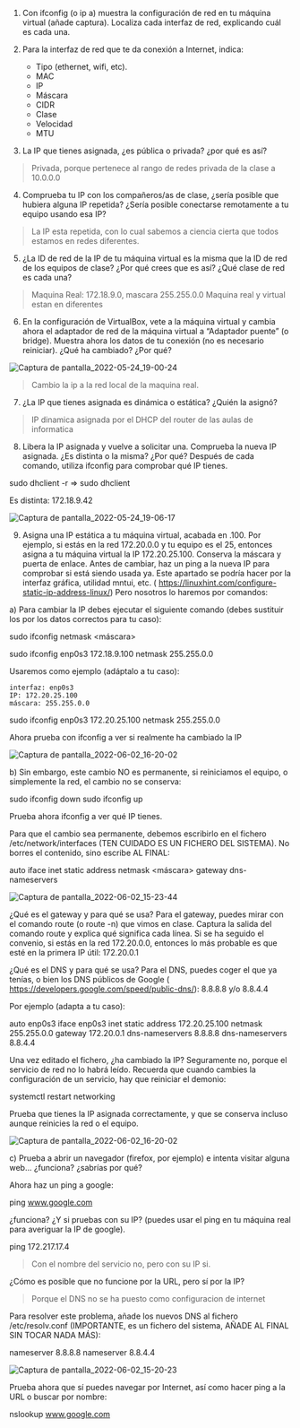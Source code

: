 1) Con ifconfig (o ip a) muestra la configuración de red en tu máquina virtual (añade captura). Localiza cada interfaz de red, explicando cuál es cada una.

2) Para la interfaz de red que te da conexión a Internet, indica:

    - Tipo (ethernet, wifi, etc).
    - MAC
    - IP
    - Máscara
    - CIDR
    - Clase
    - Velocidad
    - MTU

 
3) La IP que tienes asignada, ¿es pública o privada? ¿por qué es así?

> Privada, porque pertenece al rango de redes privada de la clase a 10.0.0.0

4) Comprueba tu IP con los compañeros/as de clase, ¿sería posible que hubiera alguna IP repetida? ¿Sería posible conectarse remotamente a tu equipo usando esa IP?

> La IP esta repetida, con lo cual sabemos a ciencia cierta que todos estamos en redes diferentes.

5) ¿La ID de red de la IP de tu máquina virtual es la misma que la ID de red de los equipos de clase? ¿Por qué crees que es así? ¿Qué clase de red es cada una?

> Maquina Real: 172.18.9.0, mascara 255.255.0.0
> Maquina real y virtual estan en diferentes 

6) En la configuración de VirtualBox, vete a la máquina virtual y cambia ahora el adaptador de red de la máquina virtual a “Adaptador puente” (o bridge). Muestra ahora los datos de tu conexión (no es necesario reiniciar). ¿Qué ha cambiado? ¿Por qué?

![Captura de pantalla_2022-05-24_19-00-24](https://user-images.githubusercontent.com/92543128/170102133-b16a2c69-6dbc-41f8-8505-32b73fa7f1a7.png)
> Cambio la ip a la red local de la maquina real.

7) ¿La IP que tienes asignada es dinámica o estática? ¿Quién la asignó?

> IP dinamica asignada por el DHCP del router de las aulas de informatica

8) Libera la IP asignada y vuelve a solicitar una. Comprueba la nueva IP asignada. ¿Es distinta o la misma? ¿Por qué? Después de cada comando, utiliza ifconfig para comprobar qué IP tienes.

sudo dhclient -r => sudo dhclient

Es distinta: 172.18.9.42

![Captura de pantalla_2022-05-24_19-06-17](https://user-images.githubusercontent.com/92543128/170102933-d9ee13ff-f921-4c6d-b394-6c8ee3bc07d9.png)

9) Asigna una IP estática a tu máquina virtual, acabada en .100. Por ejemplo, si estás en la red 172.20.0.0 y tu equipo es el 25, entonces asigna a tu máquina virtual la IP 172.20.25.100. Conserva la máscara y puerta de enlace. Antes de cambiar, haz un ping a la nueva IP para comprobar si está siendo usada ya.
Este apartado se podría hacer por la interfaz gráfica, utilidad mntui, etc. ( https://linuxhint.com/configure-static-ip-address-linux/) Pero nosotros lo haremos por comandos:

a) Para cambiar la IP debes ejecutar el siguiente comando (debes sustituir los <valores> por los datos correctos para tu caso):

sudo ifconfig <interfaz> <IP> netmask <máscara>

sudo ifconfig enp0s3 172.18.9.100 netmask 255.255.0.0


Usaremos como ejemplo (adáptalo a tu caso):

    interfaz: enp0s3
    IP: 172.20.25.100
    máscara: 255.255.0.0

sudo ifconfig enp0s3 172.20.25.100 netmask 255.255.0.0

Ahora prueba con ifconfig a ver si realmente ha cambiado la IP

![Captura de pantalla_2022-06-02_16-20-02](https://user-images.githubusercontent.com/92543128/171651372-1d377917-8628-4ce7-ab10-f96707a24ce6.png)

b) Sin embargo, este cambio NO es permanente, si reiniciamos el equipo, o simplemente la red, el cambio no se conserva:

sudo ifconfig <interfaz> down
sudo ifconfig <interfaz> up

Prueba ahora ifconfig a ver qué IP tienes.

Para que el cambio sea permanente, debemos escribirlo en el fichero /etc/network/interfaces (TEN CUIDADO ES UN FICHERO DEL SISTEMA). No borres el contenido, sino escribe AL FINAL:

auto <interfaz>
    iface <interfaz> inet static
    address <IP>
    netmask <máscara>
    gateway <puerta de enlace>
    dns-nameservers <dns>
    
![Captura de pantalla_2022-06-02_15-23-44](https://user-images.githubusercontent.com/92543128/171651809-416f782e-750e-4fe2-a494-74242a3320ee.png)

¿Qué es el gateway y para qué se usa?
Para el gateway, puedes mirar con el comando route (o route -n) que vimos en clase. Captura la salida del comando route y explica qué significa cada línea.
Si se ha seguido el convenio, si estás en la red 172.20.0.0, entonces lo más probable es que esté en la primera IP útil: 172.20.0.1

¿Qué es el DNS y para qué se usa?
Para el DNS, puedes coger el que ya tenías, o bien los DNS públicos de Google ( https://developers.google.com/speed/public-dns/): 8.8.8.8 y/o 8.8.4.4

Por ejemplo (adapta a tu caso):

auto enp0s3
    iface enp0s3 inet static
    address 172.20.25.100
    netmask 255.255.0.0
    gateway 172.20.0.1
    dns-nameservers 8.8.8.8
    dns-nameservers 8.8.4.4

Una vez editado el fichero, ¿ha cambiado la IP? Seguramente no, porque el servicio de red no lo habrá leído. Recuerda que cuando cambies la configuración de un servicio, hay que reiniciar el demonio:

systemctl restart networking

Prueba que tienes la IP asignada correctamente, y que se conserva incluso aunque reinicies la red o el equipo.

![Captura de pantalla_2022-06-02_16-20-02](https://user-images.githubusercontent.com/92543128/171651949-0657895e-8a5b-43f0-bf3a-5096b505674e.png)

c) Prueba a abrir un navegador (firefox, por ejemplo) e intenta visitar alguna web... ¿funciona? ¿sabrías por qué?

Ahora haz un ping a google:

ping www.google.com

¿funciona? ¿Y si pruebas con su IP? (puedes usar el ping en tu máquina real para averiguar la IP de google).

ping 172.217.17.4
    
> Con el nombre del servicio no, pero con su IP si.

¿Cómo es posible que no funcione por la URL, pero sí por la IP?

> Porque el DNS no se ha puesto como configuracion de internet

Para resolver este problema, añade los nuevos DNS al fichero /etc/resolv.conf (IMPORTANTE, es un fichero del sistema, AÑADE AL FINAL SIN TOCAR NADA MÁS):

nameserver 8.8.8.8
nameserver 8.8.4.4
    
![Captura de pantalla_2022-06-02_15-20-23](https://user-images.githubusercontent.com/92543128/171652169-0f4c5d43-d24f-40f7-8fde-1f8e77dac091.png)

Prueba ahora que sí puedes navegar por Internet, así como hacer ping a la URL o buscar por nombre:

nslookup www.google.com

